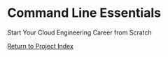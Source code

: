 # Command Line Essentials
Start Your Cloud Engineering Career from Scratch

[Return to Project Index](https://github.com/mikepfeiffer/cloud-career-playbook)
